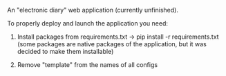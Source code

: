 An "electronic diary" web application (currently unfinished).

To properly deploy and launch the application you need:

1) Install packages from requirements.txt -> pip install -r requirements.txt (some packages are native packages of the application, but it was decided to make them installable)

2) Remove "template" from the names of all configs

